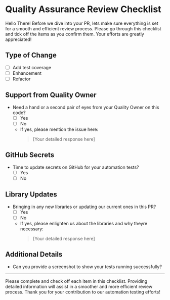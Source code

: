 # Quality Assurance Review Checklist

Hello There! Before we dive into your PR, lets make sure everything is set for a smooth and efficient review process. Please go through this checklist and tick off the items as you confirm them. Your efforts are greatly appreciated! 

## Type of Change
- [ ] Add test coverage
- [ ] Enhancement
- [ ] Refactor

## Support from Quality Owner
- Need a hand or a second pair of eyes from your Quality Owner on this code?
  - [ ] Yes
  - [ ] No  
  - If yes, please mention the issue here:
    > [Your detailed response here]

## GitHub Secrets
- Time to update secrets on GitHub for your automation tests?
  - [ ] Yes
  - [ ] No

## Library Updates
- Bringing in any new libraries or updating our current ones in this PR?
  - [ ] Yes
  - [ ] No
  - If yes, please enlighten us about the libraries and why theyre necessary:
    > [Your detailed response here]

## Additional Details
- Can you provide a screenshot to show your tests running successfully?

---

Please complete and check off each item in this checklist. Providing detailed information will assist in a smoother and more efficient review process. Thank you for your contribution to our automation testing efforts!

